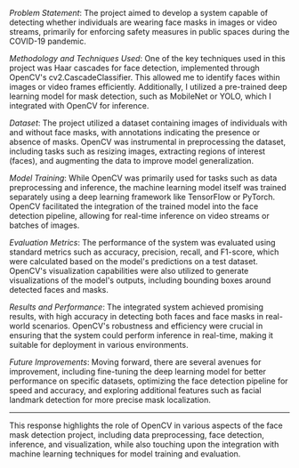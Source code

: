 *Problem Statement*:
The project aimed to develop a system capable of detecting whether individuals are wearing face masks in images or video streams, primarily for enforcing safety measures in public spaces during the COVID-19 pandemic.

*Methodology and Techniques Used*:
One of the key techniques used in this project was Haar cascades for face detection, implemented through OpenCV's cv2.CascadeClassifier. This allowed me to identify faces within images or video frames efficiently. Additionally, I utilized a pre-trained deep learning model for mask detection, such as MobileNet or YOLO, which I integrated with OpenCV for inference.

*Dataset*:
The project utilized a dataset containing images of individuals with and without face masks, with annotations indicating the presence or absence of masks. OpenCV was instrumental in preprocessing the dataset, including tasks such as resizing images, extracting regions of interest (faces), and augmenting the data to improve model generalization.

*Model Training*:
While OpenCV was primarily used for tasks such as data preprocessing and inference, the machine learning model itself was trained separately using a deep learning framework like TensorFlow or PyTorch. OpenCV facilitated the integration of the trained model into the face detection pipeline, allowing for real-time inference on video streams or batches of images.

*Evaluation Metrics*:
The performance of the system was evaluated using standard metrics such as accuracy, precision, recall, and F1-score, which were calculated based on the model's predictions on a test dataset. OpenCV's visualization capabilities were also utilized to generate visualizations of the model's outputs, including bounding boxes around detected faces and masks.

*Results and Performance*:
The integrated system achieved promising results, with high accuracy in detecting both faces and face masks in real-world scenarios. OpenCV's robustness and efficiency were crucial in ensuring that the system could perform inference in real-time, making it suitable for deployment in various environments.

*Future Improvements*:
Moving forward, there are several avenues for improvement, including fine-tuning the deep learning model for better performance on specific datasets, optimizing the face detection pipeline for speed and accuracy, and exploring additional features such as facial landmark detection for more precise mask localization.

---

This response highlights the role of OpenCV in various aspects of the face mask detection project, including data preprocessing, face detection, inference, and visualization, while also touching upon the integration with machine learning techniques for model training and evaluation.
